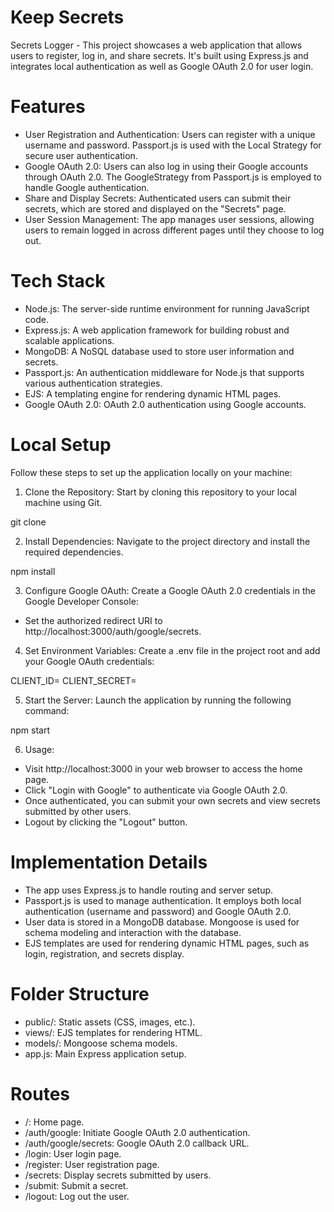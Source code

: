 # Keep Secrets
 Secrets Logger - This project showcases a web application that allows users to register, log in, and share secrets. It's built using Express.js and integrates local authentication as well as Google OAuth 2.0 for user login.

# Features
- User Registration and Authentication: Users can register with a unique username and password. Passport.js is used with the Local Strategy for secure user authentication.
- Google OAuth 2.0: Users can also log in using their Google accounts through OAuth 2.0. The GoogleStrategy from Passport.js is employed to handle Google authentication.
- Share and Display Secrets: Authenticated users can submit their secrets, which are stored and displayed on the "Secrets" page.
- User Session Management: The app manages user sessions, allowing users to remain logged in across different pages until they choose to log out.

# Tech Stack
- Node.js: The server-side runtime environment for running JavaScript code.
- Express.js: A web application framework for building robust and scalable applications.
- MongoDB: A NoSQL database used to store user information and secrets.
- Passport.js: An authentication middleware for Node.js that supports various authentication strategies.
- EJS: A templating engine for rendering dynamic HTML pages.
- Google OAuth 2.0: OAuth 2.0 authentication using Google accounts.

# Local Setup
Follow these steps to set up the application locally on your machine:

1. Clone the Repository: Start by cloning this repository to your local machine using Git.

git clone <repository-url>

2. Install Dependencies: Navigate to the project directory and install the required dependencies.

npm install

3. Configure Google OAuth: Create a Google OAuth 2.0 credentials in the Google Developer Console:
- Set the authorized redirect URI to http://localhost:3000/auth/google/secrets.

4. Set Environment Variables: Create a .env file in the project root and add your Google OAuth credentials:

CLIENT_ID=<your-client-id>
CLIENT_SECRET=<your-client-secret>

5. Start the Server: Launch the application by running the following command:

npm start

6. Usage:
- Visit http://localhost:3000 in your web browser to access the home page.
- Click "Login with Google" to authenticate via Google OAuth 2.0.
- Once authenticated, you can submit your own secrets and view secrets submitted by other users.
- Logout by clicking the "Logout" button.

# Implementation Details
- The app uses Express.js to handle routing and server setup.
- Passport.js is used to manage authentication. It employs both local authentication (username and password) and Google OAuth 2.0.
- User data is stored in a MongoDB database. Mongoose is used for schema modeling and interaction with the database.
- EJS templates are used for rendering dynamic HTML pages, such as login, registration, and secrets display.

# Folder Structure
- public/: Static assets (CSS, images, etc.).
- views/: EJS templates for rendering HTML.
- models/: Mongoose schema models.
- app.js: Main Express application setup.

# Routes
- /: Home page.
- /auth/google: Initiate Google OAuth 2.0 authentication.
- /auth/google/secrets: Google OAuth 2.0 callback URL.
- /login: User login page.
- /register: User registration page.
- /secrets: Display secrets submitted by users.
- /submit: Submit a secret.
- /logout: Log out the user.